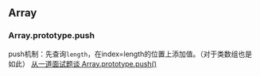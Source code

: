 ## Array
### Array.prototype.push
push机制：先查询`length`，在index=length的位置上添加值。（对于类数组也是如此）
[从一道面试题谈 Array.prototype.push()](https://juejin.im/post/5ca2fdcee51d4562754be20a)